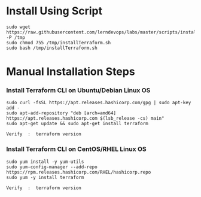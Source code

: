 # Install Using Script
```
sudo wget https://raw.githubusercontent.com/lerndevops/labs/master/scripts/installTerraform.sh -P /tmp
sudo chmod 755 /tmp/installTerraform.sh
sudo bash /tmp/installTerraform.sh
```

# Manual Installation Steps

### Install Terraform CLI on Ubuntu/Debian Linux OS 

```
sudo curl -fsSL https://apt.releases.hashicorp.com/gpg | sudo apt-key add -
sudo apt-add-repository "deb [arch=amd64] https://apt.releases.hashicorp.com $(lsb_release -cs) main"
sudo apt-get update && sudo apt-get install terraform

Verify  :  terraform version
```

### Install Terraform CLI on CentOS/RHEL Linux OS 

```
sudo yum install -y yum-utils
sudo yum-config-manager --add-repo https://rpm.releases.hashicorp.com/RHEL/hashicorp.repo
sudo yum -y install terraform

Verify  :  terraform version
```
